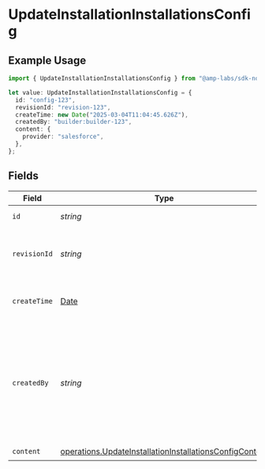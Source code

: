 # UpdateInstallationInstallationsConfig

## Example Usage

```typescript
import { UpdateInstallationInstallationsConfig } from "@amp-labs/sdk-node-platform/models/operations";

let value: UpdateInstallationInstallationsConfig = {
  id: "config-123",
  revisionId: "revision-123",
  createTime: new Date("2025-03-04T11:04:45.626Z"),
  createdBy: "builder:builder-123",
  content: {
    provider: "salesforce",
  },
};
```

## Fields

| Field                                                                                                                              | Type                                                                                                                               | Required                                                                                                                           | Description                                                                                                                        | Example                                                                                                                            |
| ---------------------------------------------------------------------------------------------------------------------------------- | ---------------------------------------------------------------------------------------------------------------------------------- | ---------------------------------------------------------------------------------------------------------------------------------- | ---------------------------------------------------------------------------------------------------------------------------------- | ---------------------------------------------------------------------------------------------------------------------------------- |
| `id`                                                                                                                               | *string*                                                                                                                           | :heavy_check_mark:                                                                                                                 | The config ID.                                                                                                                     | config-123                                                                                                                         |
| `revisionId`                                                                                                                       | *string*                                                                                                                           | :heavy_check_mark:                                                                                                                 | The ID of the revision that this config is based on.                                                                               | revision-123                                                                                                                       |
| `createTime`                                                                                                                       | [Date](https://developer.mozilla.org/en-US/docs/Web/JavaScript/Reference/Global_Objects/Date)                                      | :heavy_check_mark:                                                                                                                 | The time the config was created.                                                                                                   |                                                                                                                                    |
| `createdBy`                                                                                                                        | *string*                                                                                                                           | :heavy_check_mark:                                                                                                                 | The person who created the config, in the format of "consumer:{consumer-id}" or "builder:{builder-id}".                            | builder:builder-123                                                                                                                |
| `content`                                                                                                                          | [operations.UpdateInstallationInstallationsConfigContent](../../models/operations/updateinstallationinstallationsconfigcontent.md) | :heavy_check_mark:                                                                                                                 | N/A                                                                                                                                |                                                                                                                                    |